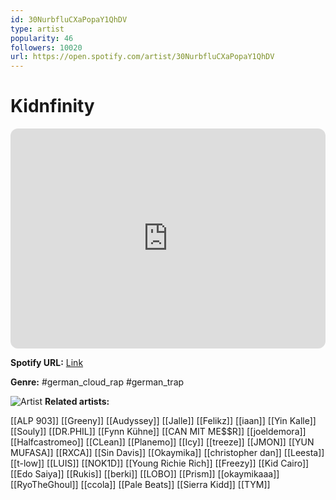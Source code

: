 ```yaml
---
id: 30NurbfluCXaPopaY1QhDV
type: artist
popularity: 46
followers: 10020
url: https://open.spotify.com/artist/30NurbfluCXaPopaY1QhDV
---
```

# Kidnfinity

<iframe style="border-radius:12px" src="https://open.spotify.com/embed/artist/30NurbfluCXaPopaY1QhDV" width="100%" height="352" frameBorder="0" allowfullscreen="" allow="autoplay; clipboard-write; encrypted-media; fullscreen; picture-in-picture" loading="lazy"></iframe>

**Spotify URL:** [Link](https://open.spotify.com/artist/30NurbfluCXaPopaY1QhDV)

**Genre:**  #german_cloud_rap #german_trap

![Artist](https://i.scdn.co/image/ab6761610000e5ebff7d204d63cb737744829ecc)
**Related artists:**

[[ALP 903]]
[[Greeny]]
[[Audyssey]]
[[Jalle]]
[[Felikz]]
[[iaan]]
[[Yin Kalle]]
[[Souly]]
[[DR.PHIL]]
[[Fynn Kühne]]
[[CAN MIT ME$$R]]
[[joeldemora]]
[[Halfcastromeo]]
[[CLean]]
[[Planemo]]
[[Icy]]
[[treeze]]
[[JMON]]
[[YUN MUFASA]]
[[RXCA]]
[[Sin Davis]]
[[Okaymika]]
[[christopher dan]]
[[Leesta]]
[[t-low]]
[[LUIS]]
[[NOK1D]]
[[Young Richie Rich]]
[[Freezy]]
[[Kid Cairo]]
[[Edo Saiya]]
[[Rukis]]
[[berki]]
[[LOBO]]
[[Prism]]
[[okaymikaaa]]
[[RyoTheGhoul]]
[[ccola]]
[[Pale Beats]]
[[Sierra Kidd]]
[[TYM]]
